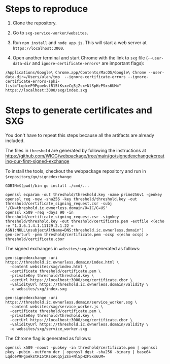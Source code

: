 
# Steps to reproduce

1. Clone the repository.

2. Go to `sxg-service-worker/websites`.

3. Run `npm install` and `node app.js`. This will start a web server at `https://localhost:3000`.

4. Open another terminal and start Chrome with the link to `sxg` file (`--user-data-dir` and `ignore-certificate-errors*` are important flags):
```
/Applications/Google\ Chrome.app/Contents/MacOS/Google\ Chrome --user-data-dir=/Users/ulan/tmp  --ignore-certificate-errors --ignore-certificate-errors-spki-list="LqdceP9PgoekstR15tKsxeCq5jZsx+NlSpHzPSxs6UM="  https://localhost:3000/sxg/index.sxg
```

# Steps to generate certificates and SXG

You don't have to repeat this steps because all the artifacts are already included.

The files in `threshold` are generated by following the instructions at https://github.com/WICG/webpackage/tree/main/go/signedexchange#creating-our-first-signed-exchange

To install the tools, checkout the webpackage repository and run in `$repository/go/signedexchange`:
```
GOBIN=$(pwd)/bin go install ./cmd/...
```

```
openssl ecparam -out threshold/threshold.key -name prime256v1 -genkey
openssl req -new -sha256 -key threshold/threshold.key -out threshold/certificate_signing_request.csr -subj '/CN=threshold.ic.ownerless.domain/O=IC/C=US'
openssl x509 -req -days 90 -in threshold/certificate_signing_request.csr -signkey threshold/threshold.key -out threshold/certificate.pem -extfile <(echo -e "1.3.6.1.4.1.11129.2.1.22 = ASN1:NULL\nsubjectAltName=DNS:threshold.ic.ownerless.domain")
gen-certurl -pem threshold/certificate.pem -ocsp <(echo ocsp) > threshold/certificate.cbor
```

The signed exchanges in `websites/sxg` are generated as follows:

```
gen-signedexchange -uri https://threshold.ic.ownerless.domain/index.html \
  -content websites/sxg/index.html \
  -certificate threshold/certificate.pem \
  -privateKey threshold/threshold.key \
  -certUrl https://localhost:3000/sxg/certificate.cbor \
  -validityUrl https://threshold.ic.ownerless.domain/validity \
  -o websites/sxg/index.sxg 

gen-signedexchange -uri https://threshold.ic.ownerless.domain/service_worker.sxg \
  -content websites/sxg/service_worker.js \
  -certificate threshold/certificate.pem \
  -privateKey threshold/threshold.key \
  -certUrl https://localhost:3000/sxg/certificate.cbor \
  -validityUrl https://threshold.ic.ownerless.domain/validity \
  -o websites/sxg/service_worker.sxg
```

The Chrome flag is generated as follows:
```
openssl x509 -noout -pubkey -in threshold/certificate.pem | openssl pkey -pubin -outform der | openssl dgst -sha256 -binary | base64
LqdceP9PgoekstR15tKsxeCq5jZsx+NlSpHzPSxs6UM=
```

